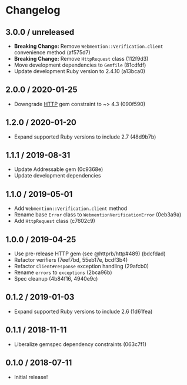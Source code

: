 # Changelog

## 3.0.0 / unreleased

- **Breaking Change:** Remove `Webmention::Verification.client` convenience method (af575d7)
- **Breaking Change:** Remove `HttpRequest` class (112f9d3)
- Move development dependencies to `Gemfile` (81cdfdf)
- Update development Ruby version to 2.4.10 (a13bca0)

## 2.0.0 / 2020-01-25

- Downgrade [HTTP](https://github.com/httprb/http) gem constraint to ~> 4.3 (090f590)

## 1.2.0 / 2020-01-20

- Expand supported Ruby versions to include 2.7 (48d9b7b)

## 1.1.1 / 2019-08-31

- Update Addressable gem (0c9368e)
- Update development dependencies

## 1.1.0 / 2019-05-01

- Add `Webmention::Verification.client` method
- Rename base `Error` class to `WebmentionVerificationError` (0eb3a9a)
- Add `HttpRequest` class (c7602c9)

## 1.0.0 / 2019-04-25

- Use pre-release HTTP gem (see @httprb/http#489) (bdcfdad)
- Refactor verifiers (7eef7bd, 55eb17e, bcdf3b4)
- Refactor `Client#response` exception handling (29afcb0)
- Rename `errors` to `exceptions` (2bca96b)
- Spec cleanup (4b84f16, 4940e9c)

## 0.1.2 / 2019-01-03

- Expand supported Ruby versions to include 2.6 (1d61fea)

## 0.1.1 / 2018-11-11

- Liberalize gemspec dependency constraints (063c7f1)

## 0.1.0 / 2018-07-11

- Initial release!
